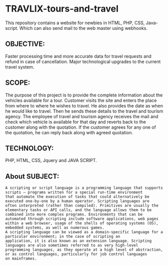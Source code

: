 # TRAVLIX-tours-and-travel
This repository contains a website for newbies in HTML, PHP, CSS, Java-script. Which can also send mail to the web master using webhooks.

## OBJECTIVE:
  Faster processing time and more accurate data for travel requests and refund in case of cancellation. Major technological upgrades to
  the current travel system.

## SCOPE:
  The purpose of this project is to provide the complete information about the vehicles available for a tour. Customer visits the site and 
  enters the place from where to where he wishes to travel. He also provides the date as when he would like to travel. Then he sends these 
  details to the travel and tourism agency. The employee of travel and tourism agency receives the mail and check which vehicle is 
  available for that day and reverts back to the customer along with the quotation. If the customer agrees for any one of the quotation, 
  he can reply back along with agreed quotation.

## TECHNOLOGY: 
  PHP, HTML, CSS, Jquery and JAVA SCRIPT.

## About SUBJECT:
    A scripting or script language is a programming language that supports scripts — programs written for a special run-time environment 
    that automate the execution of tasks that could alternatively be executed one-by-one by a human operator. Scripting languages are 
    often interpreted (rather than compiled). Primitives are usually the elementary tasks or API calls, and the language allows them to be 
    combined into more complex programs. Environments that can be automated through scripting include software applications, web pages 
    within a web browser, usage of the shells of operating systems (OS), embedded systems, as well as numerous games.
    A scripting language can be viewed as a domain-specific language for a particular environment; in the case of scripting an
    application, it is also known as an extension language. Scripting languages are also sometimes referred to as very high-level 
    programming languages, as they operate at a high level of abstraction, or as control languages, particularly for job control languages 
    on mainframes.


